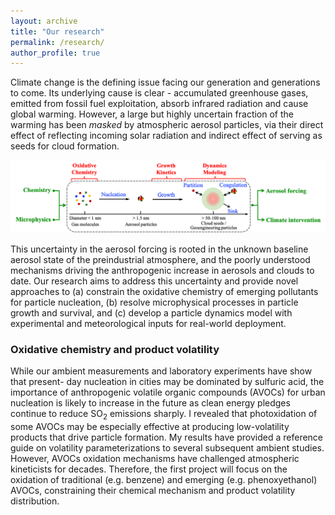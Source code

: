 ```yaml
---
layout: archive
title: "Our research"
permalink: /research/
author_profile: true
---
```


Climate change is the defining issue facing our generation and generations to come. Its underlying cause is clear - accumulated greenhouse gases, emitted from fossil fuel exploitation, absorb infrared radiation and cause global warming. However, a large but highly uncertain fraction of the warming has been *masked* by atmospheric aerosol particles, via their direct effect of reflecting incoming solar radiation and indirect effect of serving as seeds for cloud formation. 

<p align="center">
  <img src="/images/research/overview.png" alt="overview" width="800"/>
</p>

This uncertainty in the aerosol forcing is rooted in the unknown baseline aerosol state of the preindustrial atmosphere, and the poorly understood mechanisms driving the anthropogenic increase in aerosols and clouds to date. Our research aims to address this uncertainty and provide novel approaches to (a) constrain the oxidative chemistry of emerging pollutants for particle nucleation, (b) resolve microphysical processes in particle growth and survival, and (c) develop a particle dynamics model with experimental and meteorological inputs for real-world deployment.

### Oxidative chemistry and product volatility
While our ambient measurements and laboratory experiments have show that present- day nucleation in cities may be dominated by sulfuric acid, the importance of anthropogenic volatile organic compounds (AVOCs) for urban nucleation is likely to increase in the future as clean energy pledges continue to reduce SO<sub>2</sub> emissions sharply. I revealed that photoxidation of some AVOCs may be especially effective at producing low-volatility products that drive particle formation. My results have provided a reference guide on volatility parameterizations to several subsequent ambient studies. However, AVOCs oxidation mechanisms have challenged atmospheric kineticists for decades. Therefore, the first project will focus on the oxidation of traditional (e.g. benzene) and emerging (e.g. phenoxyethanol) AVOCs, constraining their chemical mechanism and product volatility distribution.

